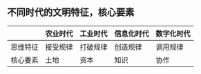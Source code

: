 ## 不同时代的文明特征，核心要素

|          | 农业时代 |  工业时代 | 信息化时代 | 数字化时代    |
|  ----    | ----    |----      | ----     |----        |
| 思维特征  | 接受规律 |  打破规律 |创造规律   |调用规律 |
| 核心要素  |土地 |      资本 |   知识 |协作 |

